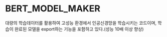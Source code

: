 # BERT_MODEL_MAKER

대량의 학습데이터를 활용하여 고성능 환경에서 인공신경망을 학습시키는 코드이며, 학습이 완료된 모델을 export하는 기능을 포함하고 있다.(성능 10배 이상 향상)
